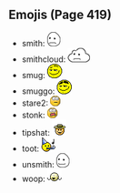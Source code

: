 
## Emojis (Page 419)

* smith: ![smith](output/smith.gif)
* smithcloud: ![smithcloud](output/smithcloud.gif)
* smug: ![smug](output/smug.gif)
* smuggo: ![smuggo](output/smuggo.gif)
* stare2: ![stare2](output/stare2.gif)
* stonk: ![stonk](output/stonk.gif)
* tipshat: ![tipshat](output/tipshat.gif)
* toot: ![toot](output/toot.gif)
* unsmith: ![unsmith](output/unsmith.gif)
* woop: ![woop](output/woop.gif)
